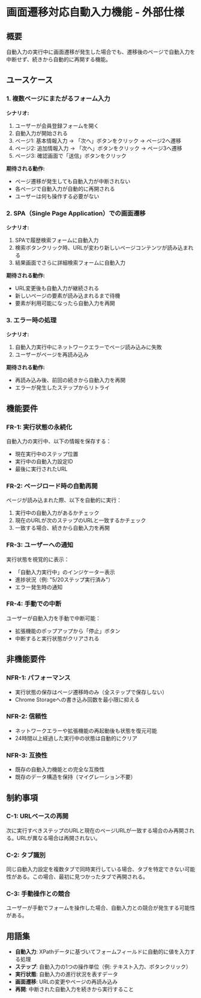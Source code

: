 # 画面遷移対応自動入力機能 - 外部仕様

## 概要

自動入力の実行中に画面遷移が発生した場合でも、遷移後のページで自動入力を中断せず、続きから自動的に再開する機能。

## ユースケース

### 1. 複数ページにまたがるフォーム入力

**シナリオ:**
1. ユーザーが会員登録フォームを開く
2. 自動入力が開始される
3. ページ1: 基本情報入力 → 「次へ」ボタンをクリック → ページ2へ遷移
4. ページ2: 追加情報入力 → 「次へ」ボタンをクリック → ページ3へ遷移
5. ページ3: 確認画面で「送信」ボタンをクリック

**期待される動作:**
- ページ遷移が発生しても自動入力が中断されない
- 各ページで自動入力が自動的に再開される
- ユーザーは何も操作する必要がない

### 2. SPA（Single Page Application）での画面遷移

**シナリオ:**
1. SPAで履歴検索フォームに自動入力
2. 検索ボタンクリック時、URLが変わり新しいページコンテンツが読み込まれる
3. 結果画面でさらに詳細検索フォームに自動入力

**期待される動作:**
- URL変更後も自動入力が継続される
- 新しいページの要素が読み込まれるまで待機
- 要素が利用可能になったら自動入力を再開

### 3. エラー時の処理

**シナリオ:**
1. 自動入力実行中にネットワークエラーでページ読み込みに失敗
2. ユーザーがページを再読み込み

**期待される動作:**
- 再読み込み後、前回の続きから自動入力を再開
- エラーが発生したステップからリトライ

## 機能要件

### FR-1: 実行状態の永続化

自動入力の実行中、以下の情報を保存する：
- 現在実行中のステップ位置
- 実行中の自動入力設定ID
- 最後に実行されたURL

### FR-2: ページロード時の自動再開

ページが読み込まれた際、以下を自動的に実行：
1. 実行中の自動入力があるかチェック
2. 現在のURLが次のステップのURLと一致するかチェック
3. 一致する場合、続きから自動入力を再開

### FR-3: ユーザーへの通知

実行状態を視覚的に表示：
- 「自動入力実行中」のインジケーター表示
- 進捗状況（例: "5/20ステップ実行済み"）
- エラー発生時の通知

### FR-4: 手動での中断

ユーザーが自動入力を手動で中断可能：
- 拡張機能のポップアップから「停止」ボタン
- 中断すると実行状態がクリアされる

## 非機能要件

### NFR-1: パフォーマンス

- 実行状態の保存はページ遷移時のみ（全ステップで保存しない）
- Chrome Storageへの書き込み回数を最小限に抑える

### NFR-2: 信頼性

- ネットワークエラーや拡張機能の再起動後も状態を復元可能
- 24時間以上経過した実行中の状態は自動的にクリア

### NFR-3: 互換性

- 既存の自動入力機能との完全な互換性
- 既存のデータ構造を保持（マイグレーション不要）

## 制約事項

### C-1: URLベースの再開

次に実行すべきステップのURLと現在のページURLが一致する場合のみ再開される。URLが異なる場合は再開されない。

### C-2: タブ識別

同じ自動入力設定を複数タブで同時実行している場合、タブを特定できない可能性がある。この場合、最初に見つかったタブで再開される。

### C-3: 手動操作との競合

ユーザーが手動でフォームを操作した場合、自動入力との競合が発生する可能性がある。

## 用語集

- **自動入力**: XPathデータに基づいてフォームフィールドに自動的に値を入力する処理
- **ステップ**: 自動入力の1つの操作単位（例: テキスト入力、ボタンクリック）
- **実行状態**: 自動入力の進行状況を表すデータ
- **画面遷移**: URLの変更やページの再読み込み
- **再開**: 中断された自動入力を続きから実行すること
